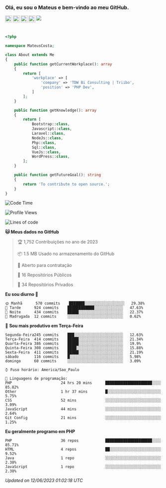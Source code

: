 
### Olá, eu sou o Mateus e bem-vindo ao meu GitHub.

<a href="https://costamateus.com.br/">
  <img align="left" alt="MLC" width="22px" src="https://www.costamateus.com.br/favicon.ico" />
</a>
<a href="https://www.linkedin.com/in/costamateus6/">
  <img align="left" alt="LinkedIn Mateus" width="22px" src="https://cdn.jsdelivr.net/npm/simple-icons@v3/icons/linkedin.svg" />
</a>
<a href="https://www.instagram.com/mateuslc6/">
  <img align="left" alt="Instagram Mateus" width="22px" src="https://cdn.jsdelivr.net/npm/simple-icons@v3/icons/instagram.svg" />
</a>
<a href="https://www.facebook.com/costamateus6/">
  <img align="left" alt="Facebook Mateus" width="22px" src="https://cdn.jsdelivr.net/npm/simple-icons@3.13.0/icons/facebook.svg" />
</a>

![](https://visitor-badge.glitch.me/badge?page_id=costamateus.costamateus)

<br />

```php
<?php

namespace MateusCosta;

class About extends Me
{
    public function getCurrentWorkplace(): array
    {
        return [
            'workplace' => [
                'company' => 'TDW Bi Consulting | Triibo',
                'position' => 'PHP Dev',
            ]
        ];
    }

    public function getKnowledge(): array
    {
        return [
            Bootstrap::class,
            Javascript::class,
            Laravel::class,
            NodeJs::class,
            Php::class,
            Sql::class,
            VueJs::class,
            WordPress::class,
        ];
    }

    public function getFutureGoal(): string
    {
        return 'To contribute to open source.';
    }
}
```

<!--START_SECTION:waka-->
![Code Time](http://img.shields.io/badge/Code%20Time-1%2C344%20hrs%2057%20mins-blue)

![Profile Views](http://img.shields.io/badge/Visualizac%C3%B5es%20do%20perfil-0-blue)

![Lines of code](https://img.shields.io/badge/Desde%20o%20Hello%20World%20eu%20escrevi-6%20Million%20linhas%20de%20c%C3%B3digo-blue)

**🐱 Meus dados no GitHub** 

> 🏆 1,752 Contribuições no ano de 2023
 > 
> 📦 1.5 MB Usado no armazenamento do GitHub 
 > 
> 💼 Aberto para contratação
 > 
> 📜 16 Repositórios Públicos 
 > 
> 🔑 34 Repositórios Privados  
 > 
**Eu sou diurno 🐤** 

```text
🌞 Manhã      570 commits    ███████░░░░░░░░░░░░░░░░░░   29.38% 
🌆 Tarde      924 commits    ████████████░░░░░░░░░░░░░   47.63% 
🌃 Noite      434 commits    █████░░░░░░░░░░░░░░░░░░░░   22.37% 
🌙 Madrugada  12 commits     ░░░░░░░░░░░░░░░░░░░░░░░░░   0.62%

```
📅 **Sou mais produtivo em Terça-Feira** 

```text
Segunda-Feira245 commits    ███░░░░░░░░░░░░░░░░░░░░░░   12.63% 
Terça-Feira  414 commits    █████░░░░░░░░░░░░░░░░░░░░   21.34% 
Quarta-Feira 386 commits    █████░░░░░░░░░░░░░░░░░░░░   19.9% 
Quinta-Feira 308 commits    ████░░░░░░░░░░░░░░░░░░░░░   15.88% 
Sexta-Feira  411 commits    █████░░░░░░░░░░░░░░░░░░░░   21.19% 
sábado       116 commits    █░░░░░░░░░░░░░░░░░░░░░░░░   5.98% 
domingo      60 commits     ░░░░░░░░░░░░░░░░░░░░░░░░░   3.09%

```


```text
⌚︎ Fuso horário: America/Sao_Paulo

💬 Linguagens de programação: 
PHP                      24 hrs 20 mins      █████████████████████░░░░   85.82% 
Other                    1 hr 37 mins        █░░░░░░░░░░░░░░░░░░░░░░░░   5.75% 
CSS                      52 mins             ░░░░░░░░░░░░░░░░░░░░░░░░░   3.09% 
JavaScript               44 mins             ░░░░░░░░░░░░░░░░░░░░░░░░░   2.64% 
Git Config               21 mins             ░░░░░░░░░░░░░░░░░░░░░░░░░   1.25%

```

**Eu geralmente programo em PHP** 

```text
PHP                      36 repos            █████████████████████░░░░   85.71% 
HTML                     4 repos             ██░░░░░░░░░░░░░░░░░░░░░░░   9.52% 
Java                     1 repo              ░░░░░░░░░░░░░░░░░░░░░░░░░   2.38% 
JavaScript               1 repo              ░░░░░░░░░░░░░░░░░░░░░░░░░   2.38%

```



 *Updated on 12/06/2023 01:02:18 UTC*
<!--END_SECTION:waka-->
